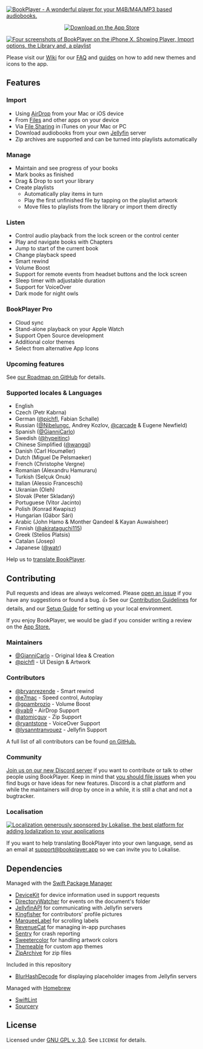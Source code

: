 [![BookPlayer - A wonderful player for your M4B/M4A/MP3 based audiobooks.](./.github/readme-header@2x.png)](https://itunes.apple.com/us/app/bookplayer-audio-book-player/id1138219998?ls=1&mt=8)

<p align="center">
    <a href="https://itunes.apple.com/us/app/bookplayer-audio-book-player/id1138219998?ls=1&amp;mt=8">
        <img src="./.github/app-store-badge.svg" alt="Download on the App Store">
    </a>
</p>

[![Four screenshots of BookPlayer on the iPhone X. Showing Player, Import options, the Library and, a playlist](./.github/readme-screenshots@2x.png)](https://itunes.apple.com/us/app/bookplayer-audio-book-player/id1138219998?ls=1&mt=8)

Please visit our [Wiki](https://github.com/TortugaPower/BookPlayer/wiki) for our
[FAQ](https://github.com/TortugaPower/BookPlayer/wiki/FAQ) and
[guides](https://github.com/TortugaPower/BookPlayer/wiki/Developer-Guide) on how to add new themes and icons to the app.

## Features

### Import

- Using [AirDrop](https://support.apple.com/en-us/HT204144#receive) from your Mac or iOS device
- From [Files](https://support.apple.com/en-us/ht206481) and other apps on your device
- Via [File Sharing](https://support.apple.com/en-us/HT201301) in iTunes on your Mac or PC
- Download audiobooks from your own [Jellyfin](https://jellyfin.org) server
- Zip archives are supported and can be turned into playlists automatically

### Manage

- Maintain and see progress of your books
- Mark books as finished
- Drag & Drop to sort your library
- Create playlists
  - Automatically play items in turn
  - Play the first unfinished file by tapping on the playlist artwork
  - Move files to playlists from the library or import them directly

### Listen

- Control audio playback from the lock screen or the control center
- Play and navigate books with Chapters
- Jump to start of the current book
- Change playback speed
- Smart rewind
- Volume Boost
- Support for remote events from headset buttons and the lock screen
- Sleep timer with adjustable duration
- Support for VoiceOver
- Dark mode for night owls

### BookPlayer Pro

- Cloud sync
- Stand-alone playback on your Apple Watch
- Support Open Source development
- Additional color themes
- Select from alternative App Icons

### Upcoming features

See [our Roadmap on GitHub](https://github.com/GianniCarlo/Audiobook-Player/projects/1) for details.

### Supported locales & Languages

- English
- Czech (Petr Kabrna)
- German ([@pichfl](https://github.com/pichfl), Fabian Schalle)
- Russian ([@Nibelungc](https://github.com/Nibelungc), Andrey Kozlov, [@carcade](https://github.com/carcade) & Eugene
  Newfield)
- Spanish ([@GianniCarlo](https://github.com/GianniCarlo))
- Swedish ([@hypeitinc](https://github.com/hypeitinc))
- Chinese Simplified ([@wangqj](https://twitter.com/wangqj))
- Danish (Carl Houmøller)
- Dutch (Miguel De Pelsmaeker)
- French (Christophe Vergne)
- Romanian (Alexandru Hamuraru)
- Turkish (Selçuk Onuk)
- Italian (Alessio Franceschi)
- Ukranian (Oleh)
- Slovak (Peter Skladaný)
- Portuguese (Vitor Jacinto)
- Polish (Konrad Kwapisz)
- Hungarian (Gábor Sári)
- Arabic (John Hamo & Monther Qandeel & Kayan Auwaisheer)
- Finnish ([@akirataguchi115](https://github.com/akirataguchi115))
- Greek (Stelios Platsis)
- Catalan (Josep)
- Japanese ([@watr](https://github.com/watr))

Help us to [translate BookPlayer](#localisation).

## Contributing

Pull requests and ideas are always welcomed. Please
[open an issue](https://github.com/TortugaPower/BookPlayer/issues/new?assignees=&labels=bug&template=bug.md) if you have any suggestions or found a bug.
👍 See our [Contribution Guidelines](./CONTRIBUTING.md) for details, and our [Setup Guide](https://github.com/TortugaPower/BookPlayer/wiki/Developer-Guide#setting-up-the-project) for setting up your local environment.

If you enjoy BookPlayer, we would be glad if you consider writing a review on the
[App Store.](https://itunes.apple.com/us/app/bookplayer-audio-book-player/id1138219998?ls=1&mt=8)

### Maintainers

- [@GianniCarlo](https://github.com/GianniCarlo) - Original Idea & Creation
- [@pichfl](https://github.com/pichfl) - UI Design & Artwork

### Contributors

- [@bryanrezende](https://github.com/bryanrezende) - Smart rewind
- [@e7mac](https://github.com/e7mac) - Speed control, Autoplay
- [@gpambrozio](https://github.com/gpambrozio) - Volume Boost
- [@vab9](https://github.com/vab9) - AirDrop Support
- [@atomicguy](https://github.com/atomicguy) - Zip Support
- [@ryantstone](https://github.com/ryantstone) - VoiceOver Support
- [@lysanntranvouez](https://github.com/lysanntranvouez) - Jellyfin Support

A full list of all contributors can be found
[on GitHub.](https://github.com/GianniCarlo/Audiobook-Player/graphs/contributors)

### Community

[Join us on our new Discord server](https://discord.gg/MjCUXgU) if you want to contribute or talk to other people using
BookPlayer. Keep in mind that [you should file issues](#contributing) when you find bugs or have ideas for new features.
Discord is a chat platform and while the maintainers will drop by once in a while, it is still a chat and not a
bugtracker.

### Localisation

[![Localization generously sponsored by Lokalise, the best platform for adding lodalization to your applications](./.github/lokalise@2x.png)](https://lokalise.com/)

If you want to help translating BookPlayer into your own language, send as an email at support@bookplayer.app so we can
invite you to Lokalise.

## Dependencies

Managed with the [Swift Package Manager](https://swift.org/package-manager/)

- [DeviceKit](https://github.com/dennisweissmann/DeviceKit) for device information used in support requests
- [DirectoryWatcher](https://github.com/GianniCarlo/DirectoryWatcher) for events on the document's folder
- [JellyfinAPI](https://github.com/jellyfin/jellyfin-sdk-swift) for communicating with Jellyfin servers
- [Kingfisher](https://github.com/onevcat/Kingfisher) for contributors' profile pictures
- [MarqueeLabel](https://github.com/cbpowell/MarqueeLabel) for scrolling labels
- [RevenueCat](https://github.com/RevenueCat/purchases-ios) for managing in-app purchases
- [Sentry](https://github.com/getsentry/sentry-cocoa) for crash reporting
- [Sweetercolor](https://github.com/jathu/sweetercolor) for handling artwork colors
- [Themeable](https://github.com/GianniCarlo/Themeable) for custom app themes
- [ZipArchive](https://github.com/ZipArchive/ZipArchive) for zip files

Included in this repository

- [BlurHashDecode](https://github.com/woltapp/blurhash/blob/712a47f946b98c30097eb1ada086ea00b18681ec/Swift/BlurHashDecode.swift) for displaying placeholder images from Jellyfin servers

Managed with [Homebrew](https://brew.sh)

- [SwiftLint](https://github.com/realm/SwiftLint)
- [Sourcery](https://github.com/krzysztofzablocki/Sourcery)

## License

Licensed under [GNU GPL v. 3.0](https://opensource.org/licenses/GPL-3.0). See `LICENSE` for details.
